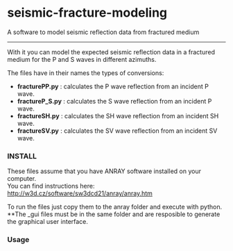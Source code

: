 # seismic-fracture-modeling

A software to model seismic reflection data from fractured medium
____

With it you can model the expected seismic reflection data in a fractured medium for the P and S waves in different azimuths.
<p>
  
The files have in their names the types of conversions:<p>
- **fracturePP.py** : calculates the P wave reflection from an incident P wave.
- **fractureP_S.py** : calculates the S wave reflection from an incident P wave.
- **fractureSH.py** : calculates the SH wave reflection from an incident SH wave.
- **fractureSV.py** : calculates the SV wave reflection from an incident SV wave.
<p><p>
 
### INSTALL

These files assume that you have ANRAY software installed on your computer.<br>
<a>You can find instructions here: http://w3d.cz/software/sw3dcd21/anray/anray.htm <p>
To run the files just copy them to the anray folder and execute with python. **The _gui files must be in the same folder and are resposible to generate the graphical user interface.

### Usage
